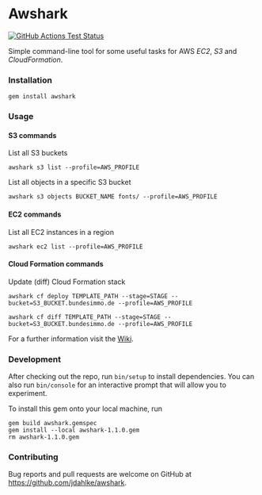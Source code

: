 # Awshark

[![GitHub Actions Test Status](https://github.com/jdahlke/awshark/workflows/Tests/badge.svg?branch=develop)](https://github.com/jdahlke/awshark/actions)

Simple command-line tool for some useful tasks for AWS *EC2*, *S3* and *CloudFormation*.


### Installation

```
gem install awshark
```


### Usage

#### S3 commands

List all S3 buckets
```
awshark s3 list --profile=AWS_PROFILE
```

List all objects in a specific S3 bucket
```
awshark s3 objects BUCKET_NAME fonts/ --profile=AWS_PROFILE
```

#### EC2 commands

List all EC2 instances in a region
```
awshark ec2 list --profile=AWS_PROFILE
```

#### Cloud Formation commands

Update (diff) Cloud Formation stack
```
awshark cf deploy TEMPLATE_PATH --stage=STAGE --bucket=S3_BUCKET.bundesimmo.de --profile=AWS_PROFILE

awshark cf diff TEMPLATE_PATH --stage=STAGE --bucket=S3_BUCKET.bundesimmo.de --profile=AWS_PROFILE
```

For a further information visit the [Wiki](https://github.com/jdahlke/awshark/wiki).


### Development

After checking out the repo, run `bin/setup` to install dependencies.
You can also run `bin/console` for an interactive prompt that will allow you to experiment.

To install this gem onto your local machine, run

    gem build awshark.gemspec
    gem install --local awshark-1.1.0.gem
    rm awshark-1.1.0.gem


### Contributing

Bug reports and pull requests are welcome on GitHub at https://github.com/jdahlke/awshark.
